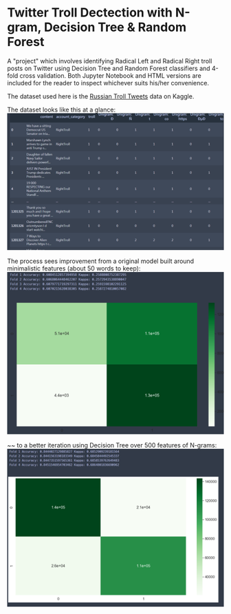 # Twitter Troll Dectection with N-gram, Decision Tree & Random Forest

A "project" which involves identifying Radical Left and Radical Right troll posts on Twitter using Decision Tree and Random Forest classifiers and 4-fold cross validation. Both Jupyter Notebook and HTML versions are included for the reader to inspect whichever suits his/her convenience.

The dataset used here is the [Russian Troll Tweets](https://www.kaggle.com/datasets/fivethirtyeight/russian-troll-tweets) data on Kaggle.

The dataset looks like this at a glance:
![IMG_DATA](https://github.com/velwu/NLP_things/blob/main/Dataset_Snapshot.PNG)

The process sees improvement from a original model built around minimalistic features (about 50 words to keep):
![IMG_PRIMITIVE_MDL](https://github.com/velwu/NLP_things/blob/main/Mdl_Perf_Before.PNG)

~~ to a better iteration using Decision Tree over 500 features of N-grams:
![IMG_BETTER_MDL](https://github.com/velwu/NLP_things/blob/main/Mdl_Perf_After.PNG)
